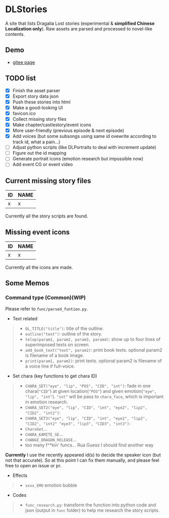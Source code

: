 # DLStories
A site that lists Dragalia Lost stories (experimental & **simplified Chinese Localization only**). Raw assets are parsed and processed to novel-like contents.
## Demo
- [gitee page](https://sh0wer1ee.gitee.io/dlstories/)
## TODO list
- [x] Finish the asset parser
- [x] Export story data json
- [x] Push these stories into html
- [x] Make a good-looking UI
- [x] favicon.ico
- [x] Collect missing story files
- [x] Make chapter/castlestory/event icons
- [x] More user-friendly (previous episode & next episode)
- [x] Add voices (but some subsongs using same id ovewrite according to track id, what a pain...)
- [ ] Adjust python scripts (like DLPortraits to deal with increment update)
- [ ] Figure out the id mapping
- [ ] Generate portrait icons (emotion research but impossible now)
- [ ] Add event CG or event video
## Current missing story files
| ID | NAME |
|---|----------------------------|
| x | x |
Currently all the story scripts are found.
## Missing event icons
| ID | NAME |
|---|----------------------------|
| x | x |
Currently all the icons are made.
## Some Memos
### Command type (Common)(WIP)
Please refer to `func/parsed_funtion.py`.
- Text related
>- `OL_TITLE("title")`: title of the outline.
>- `outline("text")`: outline of the story.
>- `telop(param1, param2, param3, param4)`: show up to four lines of superimposed texts on screen.
>- `add_book_text("text", param2)`: print book texts. optional param2 is filename of a book image.
>- `print(param1, param2)`: print texts. optional param2 is filename of a voice line if full-voice.
- Set chara (key functions to get chara ID)
>- `CHARA_SET("eye", "lip", "POS", "CID", "int")`: fade in one chara(`"CID"`) at given location(`"POS"`) and given emotion(`"eye", "lip", "int"`). `"int"` will be pass to `chara_face`, which is important in emotion research.
>- `CHARA_SET2("eye", "lip", "CID", "int", "eye2", "lip2", "CID2", "int2")`:
>- `CHARA_SET3("eye", "lip", "CID", "int", "eye2", "lip2", "CID2", "int2" "eye3", "lip3", "CID3", "int3")`:
>- `CharaSet`...
>- `CHARA_KAMITE_SE`...
>- `CHANGE_DRAGON_RELEASE`...
>- too many f^*kin' funcs... Rua Guess I should find another way

**Currently** I use the recently appeared id(s) to decide the speaker icon (but not that accurate). So at this point I can fix them manually, and please feel free to open an issue or pr.
- Effects
>- `xxxx_EMO` emotion bubble
- Codes
>- `func_research.py`: transform the function into python code and json (output in `func` folder) to help me research the story scripts.